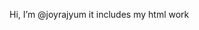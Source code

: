  Hi, I’m @joyrajyum it includes my html work
 

<!---
joyrajyum/joyrajyum is a ✨ special ✨ repository because its `README.md` (this file) appears on your GitHub profile.
You can click the Preview link to take a look at your changes.
--->

